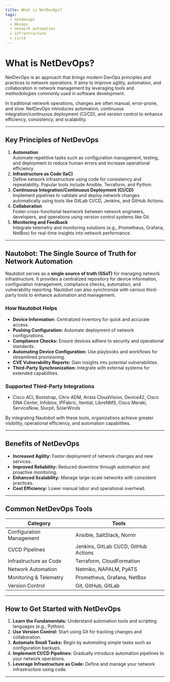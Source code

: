 ```yaml
---
title: What is NetDevOps?
tags:
  - netdevops
  - devops
  - network automation
  - infrastructure
  - ci/cd
---
```


# What is NetDevOps?

NetDevOps is an approach that brings modern DevOps principles and practices to network operations. It aims to improve agility, automation, and collaboration in network management by leveraging tools and methodologies commonly used in software development.

In traditional network operations, changes are often manual, error-prone, and slow. NetDevOps introduces automation, continuous integration/continuous deployment (CI/CD), and version control to enhance efficiency, consistency, and scalability.

---

## Key Principles of NetDevOps

1. **Automation**  
   Automate repetitive tasks such as configuration management, testing, and deployment to reduce human errors and increase operational efficiency.
2. **Infrastructure as Code (IaC)**  
   Define network infrastructure using code for consistency and repeatability. Popular tools include Ansible, Terraform, and Python.
3. **Continuous Integration/Continuous Deployment (CI/CD)**  
   Implement pipelines to validate and deploy network changes automatically using tools like GitLab CI/CD, Jenkins, and GitHub Actions.
4. **Collaboration**  
   Foster cross-functional teamwork between network engineers, developers, and operations using version control systems like Git.
5. **Monitoring and Feedback**  
   Integrate telemetry and monitoring solutions (e.g., Prometheus, Grafana, NetBox) for real-time insights into network performance.

---

## Nautobot: The Single Source of Truth for Network Automation

Nautobot serves as a **single source of truth (SSoT)** for managing network infrastructure. It provides a centralized repository for device information, configuration management, compliance checks, automation, and vulnerability reporting. Nautobot can also synchronize with various third-party tools to enhance automation and management.

### How Nautobot Helps
- **Device Information:** Centralized inventory for quick and accurate access.
- **Pushing Configuration:** Automate deployment of network configurations.
- **Compliance Checks:** Ensure devices adhere to security and operational standards.
- **Automating Device Configuration:** Use playbooks and workflows for streamlined provisioning.
- **CVE Vulnerability Reports:** Gain insights into potential vulnerabilities.
- **Third-Party Synchronization:** Integrate with external systems for extended capabilities.

### Supported Third-Party Integrations
- Cisco ACI, Bootstrap, Citrix ADM, Arista CloudVision, Device42, Cisco DNA Center, Infoblox, IPFabric, Itential, LibreNMS, Cisco Meraki, ServiceNow, Slurpit, SolarWinds

By integrating Nautobot with these tools, organizations achieve greater visibility, operational efficiency, and automation capabilities.

---

## Benefits of NetDevOps

- **Increased Agility:** Faster deployment of network changes and new services.
- **Improved Reliability:** Reduced downtime through automation and proactive monitoring.
- **Enhanced Scalability:** Manage large-scale networks with consistent practices.
- **Cost Efficiency:** Lower manual labor and operational overhead.

---

## Common NetDevOps Tools

| Category                  | Tools                                    |
|---------------------------|------------------------------------------|
| Configuration Management  | Ansible, SaltStack, Nornir               |
| CI/CD Pipelines           | Jenkins, GitLab CI/CD, GitHub Actions    |
| Infrastructure as Code    | Terraform, CloudFormation                |
| Network Automation        | Netmiko, NAPALM, PyATS                   |
| Monitoring & Telemetry    | Prometheus, Grafana, NetBox              |
| Version Control           | Git, GitHub, GitLab                      |

---

## How to Get Started with NetDevOps

1. **Learn the Fundamentals:** Understand automation tools and scripting languages (e.g., Python).
2. **Use Version Control:** Start using Git for tracking changes and collaboration.
3. **Automate Small Tasks:** Begin by automating simple tasks such as configuration backups.
4. **Implement CI/CD Pipelines:** Gradually introduce automation pipelines to your network operations.
5. **Leverage Infrastructure as Code:** Define and manage your network infrastructure using code.

---

